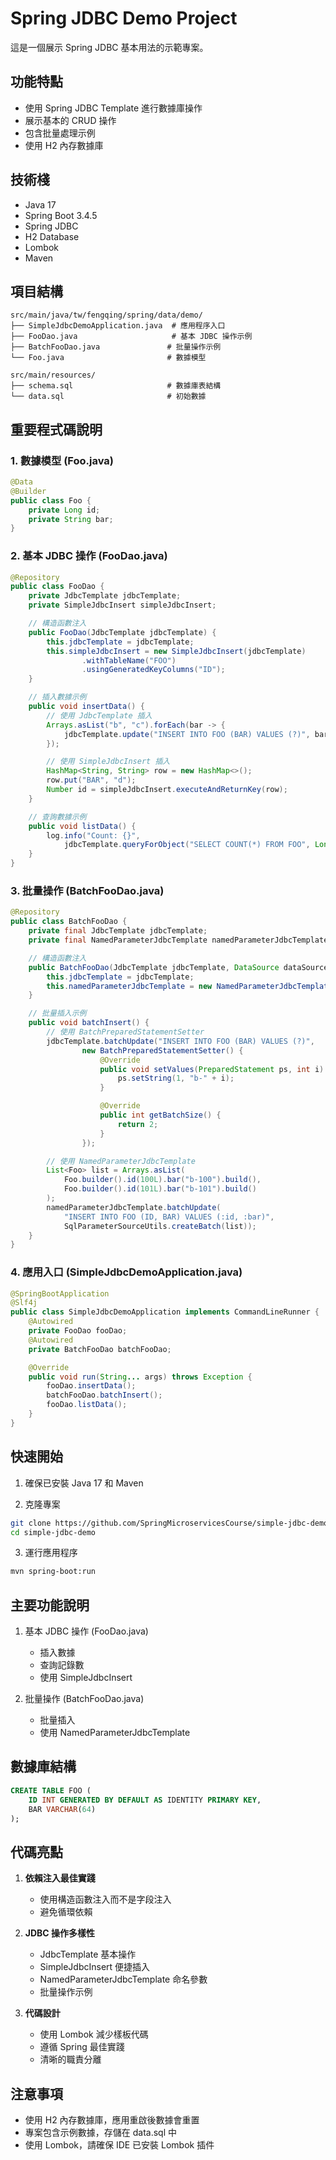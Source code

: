 # Spring JDBC Demo Project

這是一個展示 Spring JDBC 基本用法的示範專案。

## 功能特點

- 使用 Spring JDBC Template 進行數據庫操作
- 展示基本的 CRUD 操作
- 包含批量處理示例
- 使用 H2 內存數據庫

## 技術棧

- Java 17
- Spring Boot 3.4.5
- Spring JDBC
- H2 Database
- Lombok
- Maven

## 項目結構

```
src/main/java/tw/fengqing/spring/data/demo/
├── SimpleJdbcDemoApplication.java  # 應用程序入口
├── FooDao.java                     # 基本 JDBC 操作示例
├── BatchFooDao.java               # 批量操作示例
└── Foo.java                       # 數據模型

src/main/resources/
├── schema.sql                     # 數據庫表結構
└── data.sql                       # 初始數據
```

## 重要程式碼說明

### 1. 數據模型 (Foo.java)
```java
@Data
@Builder
public class Foo {
    private Long id;
    private String bar;
}
```

### 2. 基本 JDBC 操作 (FooDao.java)
```java
@Repository
public class FooDao {
    private JdbcTemplate jdbcTemplate;
    private SimpleJdbcInsert simpleJdbcInsert;

    // 構造函數注入
    public FooDao(JdbcTemplate jdbcTemplate) {
        this.jdbcTemplate = jdbcTemplate;
        this.simpleJdbcInsert = new SimpleJdbcInsert(jdbcTemplate)
                .withTableName("FOO")
                .usingGeneratedKeyColumns("ID");
    }

    // 插入數據示例
    public void insertData() {
        // 使用 JdbcTemplate 插入
        Arrays.asList("b", "c").forEach(bar -> {
            jdbcTemplate.update("INSERT INTO FOO (BAR) VALUES (?)", bar);
        });

        // 使用 SimpleJdbcInsert 插入
        HashMap<String, String> row = new HashMap<>();
        row.put("BAR", "d");
        Number id = simpleJdbcInsert.executeAndReturnKey(row);
    }

    // 查詢數據示例
    public void listData() {
        log.info("Count: {}", 
            jdbcTemplate.queryForObject("SELECT COUNT(*) FROM FOO", Long.class));
    }
}
```

### 3. 批量操作 (BatchFooDao.java)
```java
@Repository
public class BatchFooDao {
    private final JdbcTemplate jdbcTemplate;
    private final NamedParameterJdbcTemplate namedParameterJdbcTemplate;

    // 構造函數注入
    public BatchFooDao(JdbcTemplate jdbcTemplate, DataSource dataSource) {
        this.jdbcTemplate = jdbcTemplate;
        this.namedParameterJdbcTemplate = new NamedParameterJdbcTemplate(dataSource);
    }

    // 批量插入示例
    public void batchInsert() {
        // 使用 BatchPreparedStatementSetter
        jdbcTemplate.batchUpdate("INSERT INTO FOO (BAR) VALUES (?)",
                new BatchPreparedStatementSetter() {
                    @Override
                    public void setValues(PreparedStatement ps, int i) throws SQLException {
                        ps.setString(1, "b-" + i);
                    }

                    @Override
                    public int getBatchSize() {
                        return 2;
                    }
                });

        // 使用 NamedParameterJdbcTemplate
        List<Foo> list = Arrays.asList(
            Foo.builder().id(100L).bar("b-100").build(),
            Foo.builder().id(101L).bar("b-101").build()
        );
        namedParameterJdbcTemplate.batchUpdate(
            "INSERT INTO FOO (ID, BAR) VALUES (:id, :bar)",
            SqlParameterSourceUtils.createBatch(list));
    }
}
```

### 4. 應用入口 (SimpleJdbcDemoApplication.java)
```java
@SpringBootApplication
@Slf4j
public class SimpleJdbcDemoApplication implements CommandLineRunner {
    @Autowired
    private FooDao fooDao;
    @Autowired
    private BatchFooDao batchFooDao;

    @Override
    public void run(String... args) throws Exception {
        fooDao.insertData();
        batchFooDao.batchInsert();
        fooDao.listData();
    }
}
```

## 快速開始

1. 確保已安裝 Java 17 和 Maven

2. 克隆專案
```bash
git clone https://github.com/SpringMicroservicesCourse/simple-jdbc-demo
cd simple-jdbc-demo
```

3. 運行應用程序
```bash
mvn spring-boot:run
```

## 主要功能說明

1. 基本 JDBC 操作 (FooDao.java)
   - 插入數據
   - 查詢記錄數
   - 使用 SimpleJdbcInsert

2. 批量操作 (BatchFooDao.java)
   - 批量插入
   - 使用 NamedParameterJdbcTemplate

## 數據庫結構

```sql
CREATE TABLE FOO (
    ID INT GENERATED BY DEFAULT AS IDENTITY PRIMARY KEY,
    BAR VARCHAR(64)
);
```

## 代碼亮點

1. **依賴注入最佳實踐**
   - 使用構造函數注入而不是字段注入
   - 避免循環依賴

2. **JDBC 操作多樣性**
   - JdbcTemplate 基本操作
   - SimpleJdbcInsert 便捷插入
   - NamedParameterJdbcTemplate 命名參數
   - 批量操作示例

3. **代碼設計**
   - 使用 Lombok 減少樣板代碼
   - 遵循 Spring 最佳實踐
   - 清晰的職責分離

## 注意事項

- 使用 H2 內存數據庫，應用重啟後數據會重置
- 專案包含示例數據，存儲在 data.sql 中
- 使用 Lombok，請確保 IDE 已安裝 Lombok 插件 